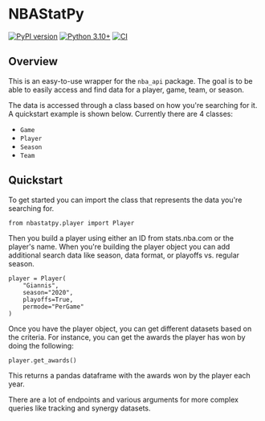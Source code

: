 # NBAStatPy

[![PyPI version](https://badge.fury.io/py/nbastatpy.svg)](https://badge.fury.io/py/nbastatpy)
[![Python 3.10+](https://img.shields.io/badge/python-3.10+-blue.svg)](https://www.python.org/downloads/)
[![CI](https://github.com/aberghammer-analytics/NBAStatPy/workflows/Run%20Pytest/badge.svg)](https://github.com/aberghammer-analytics/NBAStatPy/actions)

## Overview

This is an easy-to-use wrapper for the `nba_api` package. The goal is to be able to easily access and find data for a player, game, team, or season.

The data is accessed through a class based on how you're searching for it. A quickstart example is shown below. Currently there are 4 classes:

- `Game`
- `Player`
- `Season`
- `Team`

## Quickstart

To get started you can import the class that represents the data you're searching for.

```{python}
from nbastatpy.player import Player
```

Then you build a player using either an ID from stats.nba.com or the player's name. When you're building the player object you can add additional search data like season, data format, or playoffs vs. regular season.

```{python}
player = Player(
    "Giannis",
    season="2020",
    playoffs=True,
    permode="PerGame"
)
```

Once you have the player object, you can get different datasets based on the criteria. For instance, you can get the awards the player has won by doing the following:

```{python}
player.get_awards()
```

This returns a pandas dataframe with the awards won by the player each year.

There are a lot of endpoints and various arguments for more complex queries like tracking and synergy datasets.
